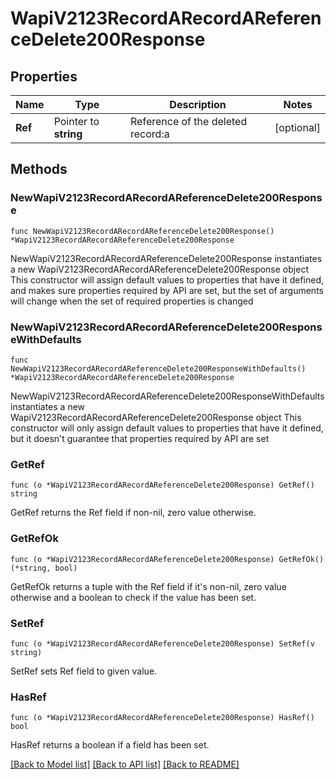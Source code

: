 # WapiV2123RecordARecordAReferenceDelete200Response

## Properties

Name | Type | Description | Notes
------------ | ------------- | ------------- | -------------
**Ref** | Pointer to **string** | Reference of the deleted record:a | [optional] 

## Methods

### NewWapiV2123RecordARecordAReferenceDelete200Response

`func NewWapiV2123RecordARecordAReferenceDelete200Response() *WapiV2123RecordARecordAReferenceDelete200Response`

NewWapiV2123RecordARecordAReferenceDelete200Response instantiates a new WapiV2123RecordARecordAReferenceDelete200Response object
This constructor will assign default values to properties that have it defined,
and makes sure properties required by API are set, but the set of arguments
will change when the set of required properties is changed

### NewWapiV2123RecordARecordAReferenceDelete200ResponseWithDefaults

`func NewWapiV2123RecordARecordAReferenceDelete200ResponseWithDefaults() *WapiV2123RecordARecordAReferenceDelete200Response`

NewWapiV2123RecordARecordAReferenceDelete200ResponseWithDefaults instantiates a new WapiV2123RecordARecordAReferenceDelete200Response object
This constructor will only assign default values to properties that have it defined,
but it doesn't guarantee that properties required by API are set

### GetRef

`func (o *WapiV2123RecordARecordAReferenceDelete200Response) GetRef() string`

GetRef returns the Ref field if non-nil, zero value otherwise.

### GetRefOk

`func (o *WapiV2123RecordARecordAReferenceDelete200Response) GetRefOk() (*string, bool)`

GetRefOk returns a tuple with the Ref field if it's non-nil, zero value otherwise
and a boolean to check if the value has been set.

### SetRef

`func (o *WapiV2123RecordARecordAReferenceDelete200Response) SetRef(v string)`

SetRef sets Ref field to given value.

### HasRef

`func (o *WapiV2123RecordARecordAReferenceDelete200Response) HasRef() bool`

HasRef returns a boolean if a field has been set.


[[Back to Model list]](../README.md#documentation-for-models) [[Back to API list]](../README.md#documentation-for-api-endpoints) [[Back to README]](../README.md)


